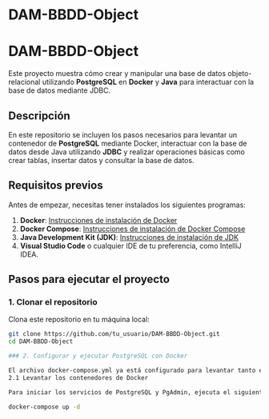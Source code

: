 # DAM-BBDD-Object
# DAM-BBDD-Object

Este proyecto muestra cómo crear y manipular una base de datos objeto-relacional utilizando **PostgreSQL** en **Docker** y **Java** para interactuar con la base de datos mediante JDBC.

## Descripción

En este repositorio se incluyen los pasos necesarios para levantar un contenedor de **PostgreSQL** mediante Docker, interactuar con la base de datos desde Java utilizando **JDBC** y realizar operaciones básicas como crear tablas, insertar datos y consultar la base de datos.

## Requisitos previos

Antes de empezar, necesitas tener instalados los siguientes programas:

1. **Docker**: [Instrucciones de instalación de Docker](https://docs.docker.com/get-docker/)
2. **Docker Compose**: [Instrucciones de instalación de Docker Compose](https://docs.docker.com/compose/install/)
3. **Java Development Kit (JDK)**: [Instrucciones de instalación de JDK](https://www.oracle.com/java/technologies/javase-jdk11-downloads.html)
4. **Visual Studio Code** o cualquier IDE de tu preferencia, como IntelliJ IDEA.

## Pasos para ejecutar el proyecto

### 1. **Clonar el repositorio**

Clona este repositorio en tu máquina local:

```bash
git clone https://github.com/tu_usuario/DAM-BBDD-Object.git
cd DAM-BBDD-Object

### 2. Configurar y ejecutar PostgreSQL con Docker

El archivo docker-compose.yml ya está configurado para levantar tanto el contenedor de PostgreSQL como PgAdmin.
2.1 Levantar los contenedores de Docker

Para iniciar los servicios de PostgreSQL y PgAdmin, ejecuta el siguiente comando en el directorio donde tienes el archivo docker-compose.yml:

docker-compose up -d
